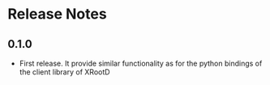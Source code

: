 
# Release Notes

## 0.1.0
- First release. It provide similar functionality as for the python bindings of the client library of XRootD
